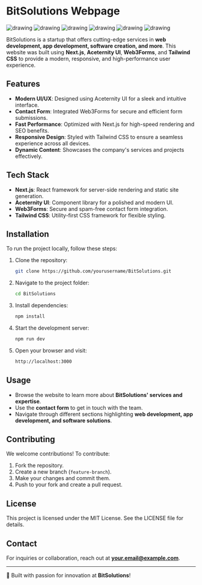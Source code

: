 # BitSolutions Webpage

<img src="/assets/images/1.png" alt="drawing" /> <img src="/assets/images/2.png" alt="drawing" />
<img src="/assets/images/3.png" alt="drawing" />
<img src="/assets/images/4.png" alt="drawing" />
<img src="/assets/images/5.png" alt="drawing" />
<img src="/assets/images/6.png" alt="drawing" />

BitSolutions is a startup that offers cutting-edge services in **web development, app development, software creation, and more**. This website was built using **Next.js**, **Aceternity UI**, **Web3Forms**, and **Tailwind CSS** to provide a modern, responsive, and high-performance user experience.

## Features

- **Modern UI/UX**: Designed using Aceternity UI for a sleek and intuitive interface.
- **Contact Form**: Integrated Web3Forms for secure and efficient form submissions.
- **Fast Performance**: Optimized with Next.js for high-speed rendering and SEO benefits.
- **Responsive Design**: Styled with Tailwind CSS to ensure a seamless experience across all devices.
- **Dynamic Content**: Showcases the company's services and projects effectively.

## Tech Stack

- **Next.js**: React framework for server-side rendering and static site generation.
- **Aceternity UI**: Component library for a polished and modern UI.
- **Web3Forms**: Secure and spam-free contact form integration.
- **Tailwind CSS**: Utility-first CSS framework for flexible styling.

## Installation

To run the project locally, follow these steps:

1. Clone the repository:
   ```sh
   git clone https://github.com/yourusername/BitSolutions.git
   ```

2. Navigate to the project folder:
   ```sh
   cd BitSolutions
   ```

3. Install dependencies:
   ```sh
   npm install
   ```

4. Start the development server:
   ```sh
   npm run dev
   ```

5. Open your browser and visit:
   ```sh
   http://localhost:3000
   ```

## Usage

- Browse the website to learn more about **BitSolutions' services and expertise**.
- Use the **contact form** to get in touch with the team.
- Navigate through different sections highlighting **web development, app development, and software solutions**.

## Contributing

We welcome contributions! To contribute:
1. Fork the repository.
2. Create a new branch (`feature-branch`).
3. Make your changes and commit them.
4. Push to your fork and create a pull request.

## License

This project is licensed under the MIT License. See the LICENSE file for details.

## Contact

For inquiries or collaboration, reach out at **your.email@example.com**.

---

🚀 Built with passion for innovation at **BitSolutions**!


